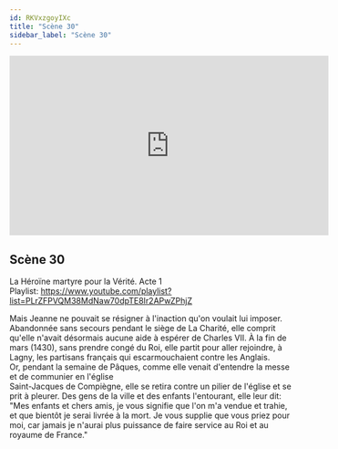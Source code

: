 ```yaml
---
id: RKVxzgoyIXc
title: "Scène 30"
sidebar_label: "Scène 30"
---
```


<div class="video-float-container">
  <iframe
    width="560"
    height="315"
    src="https://www.youtube.com/embed/RKVxzgoyIXc"
    title="YouTube video player"
    frameborder="0"
    allow="accelerometer; autoplay; clipboard-write; encrypted-media; gyroscope; picture-in-picture; web-share"
    referrerpolicy="strict-origin-when-cross-origin"
    allowfullscreen
  ></iframe>
</div>

## Scène 30

La Héroïne martyre pour la Vérité. Acte 1  
Playlist: https://www.youtube.com/playlist?list=PLrZFPVQM38MdNaw70dpTE8Ir2APwZPhjZ

Mais Jeanne ne pouvait se résigner à l'inaction qu'on voulait lui imposer. Abandonnée sans secours pendant le siège de La Charité, elle comprit qu'elle n'avait désormais aucune aide à espérer de Charles VII. À la fin de mars (1430), sans prendre congé du Roi, elle partit pour aller rejoindre, à Lagny, les partisans français qui escarmouchaient contre les Anglais.  
Or, pendant la semaine de Pâques, comme elle venait d'entendre la messe et de communier en l'église  
Saint-Jacques de Compiègne, elle se retira contre un pilier de l'église et se prit à pleurer. Des gens de la ville et des enfants l'entourant, elle leur dit:   
"Mes enfants et chers amis, je vous signifie que l'on m'a vendue et trahie, et que bientôt je serai livrée à la mort. Je vous supplie que vous priez pour moi, car jamais je n'aurai plus puissance de faire service au Roi et au royaume de France."
